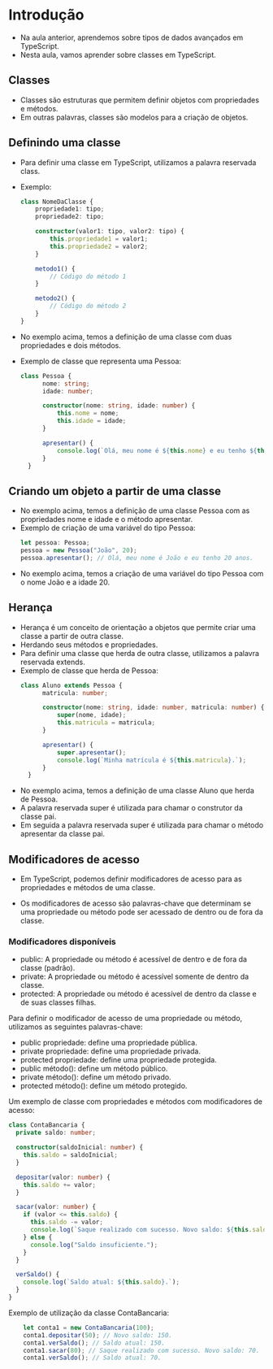 # Introdução
- Na aula anterior, aprendemos sobre tipos de dados avançados em TypeScript.
- Nesta aula, vamos aprender sobre classes em TypeScript.

## Classes
- Classes são estruturas que permitem definir objetos com propriedades e métodos.
- Em outras palavras, classes são modelos para a criação de objetos.

## Definindo uma classe
- Para definir uma classe em TypeScript, utilizamos a palavra reservada class.
- Exemplo:

    ```typescript
    class NomeDaClasse {
        propriedade1: tipo;
        propriedade2: tipo;

        constructor(valor1: tipo, valor2: tipo) {
            this.propriedade1 = valor1;
            this.propriedade2 = valor2;
        }

        metodo1() {
            // Código do método 1
        }

        metodo2() {
            // Código do método 2
        }
    }
    ```
- No exemplo acima, temos a definição de uma classe com duas propriedades e dois métodos.
- Exemplo de classe que representa uma Pessoa:
  ```typescript
  class Pessoa {
        nome: string;
        idade: number;

        constructor(nome: string, idade: number) {
            this.nome = nome;
            this.idade = idade;
        }

        apresentar() {
            console.log(`Olá, meu nome é ${this.nome} e eu tenho ${this.idade} anos.`);
        }
    }
    ```
## Criando um objeto a partir de uma classe
- No exemplo acima, temos a definição de uma classe Pessoa com as propriedades nome e idade e o método apresentar.
- Exemplo de criação de uma variável do tipo Pessoa:
  ```typescript
  let pessoa: Pessoa;
  pessoa = new Pessoa("João", 20);
  pessoa.apresentar(); // Olá, meu nome é João e eu tenho 20 anos.
  ```
- No exemplo acima, temos a criação de uma variável do tipo Pessoa com o nome João e a idade 20.

## Herança
- Herança é um conceito de orientação a objetos que permite criar uma classe a partir de outra classe.
- Herdando seus métodos e propriedades.
- Para definir uma classe que herda de outra classe, utilizamos a palavra reservada extends.
- Exemplo de classe que herda de Pessoa:
  ```typescript
  class Aluno extends Pessoa {
        matricula: number;

        constructor(nome: string, idade: number, matricula: number) {
            super(nome, idade);
            this.matricula = matricula;
        }

        apresentar() {
            super.apresentar();
            console.log(`Minha matrícula é ${this.matricula}.`);
        }
    }
    ```
- No exemplo acima, temos a definição de uma classe Aluno que herda de Pessoa.
- A palavra reservada super é utilizada para chamar o construtor da classe pai.
- Em seguida a palavra reservada super é utilizada para chamar o método apresentar da classe pai.

## Modificadores de acesso
- Em TypeScript, podemos definir modificadores de acesso para as propriedades e métodos de uma classe.

- Os modificadores de acesso são palavras-chave que determinam se uma propriedade ou método pode ser acessado de dentro ou de fora da classe.

### Modificadores disponíveis
- public: A propriedade ou método é acessível de dentro e de fora da classe (padrão).
- private: A propriedade ou método é acessível somente de dentro da classe.
- protected: A propriedade ou método é acessível de dentro da classe e de suas classes filhas.

Para definir o modificador de acesso de uma propriedade ou método, utilizamos as seguintes palavras-chave:

- public propriedade: define uma propriedade pública.
- private propriedade: define uma propriedade privada.
- protected propriedade: define uma propriedade protegida.
- public método(): define um método público.
- private método(): define um método privado.
- protected método(): define um método protegido.

Um exemplo de classe com propriedades e métodos com modificadores de acesso:
```typescript
class ContaBancaria {
  private saldo: number;

  constructor(saldoInicial: number) {
    this.saldo = saldoInicial;
  }

  depositar(valor: number) {
    this.saldo += valor;
  }

  sacar(valor: number) {
    if (valor <= this.saldo) {
      this.saldo -= valor;
      console.log(`Saque realizado com sucesso. Novo saldo: ${this.saldo}.`);
    } else {
      console.log("Saldo insuficiente.");
    }
  }

  verSaldo() {
    console.log(`Saldo atual: ${this.saldo}.`);
  }
}
```

Exemplo de utilização da classe ContaBancaria:
```typescript
    let conta1 = new ContaBancaria(100);
    conta1.depositar(50); // Novo saldo: 150.
    conta1.verSaldo(); // Saldo atual: 150.
    conta1.sacar(80); // Saque realizado com sucesso. Novo saldo: 70.
    conta1.verSaldo(); // Saldo atual: 70.
```

